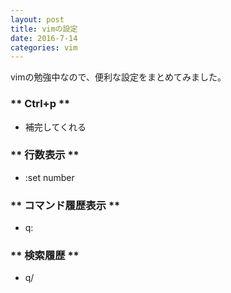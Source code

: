 ```yaml
---
layout: post
title: vimの設定
date: 2016-7-14
categories: vim 
---
```


vimの勉強中なので、便利な設定をまとめてみました。

### ** Ctrl+p **

- 補完してくれる

### ** 行数表示  **

- :set number


### ** コマンド履歴表示  **

- q:

### ** 検索履歴 **

- q/


 
